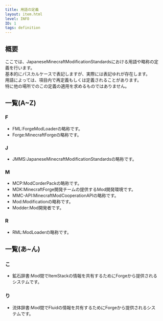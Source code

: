 ```yaml
---
title: 用語の定義
layout: item.html
level: INFO
ID: 1
tags: definition
---
```

## 概要
ここでは、JapaneseMinecraftModificationStandardsにおける用語や略称の定義を行います。  
基本的にパスカルケースで表記しますが、実際には表記ゆれが存在します。  
用語によっては、項目内で再定義もしくは定義されることがあります。  
特に他の場所でのこの定義の適用を求めるものではありません。

## 一覧(A~Z)
### F
* FML:ForgeModLoaderの略称です。
* Forge:MinecraftForgeの略称です。
### J
* JMMS:JapaneseMinecraftModificationStandardsの略称です。
### M
* MCP:ModCorderPackの略称です。
* MDK:MinecraftForge開発チームの提供するMod開発環境です。
* MMC-API:MinecraftModCooperationAPIの略称です。
* Mod:Modificationの略称です。
* Modder:Mod開発者です。
### R
* RML:ModLoaderの略称です。
## 一覧(あ~ん)
### こ
* 鉱石辞書:Mod間でItemStackの情報を共有するためにForgeから提供されるシステムです。
### り
* 流体辞書:Mod間でFluidの情報を共有するためにForgeから提供されるシステムです。